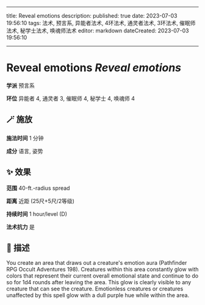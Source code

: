 
---
title: Reveal emotions
description: 
published: true
date: 2023-07-03 19:56:10
tags: 法术, 预言系, 异能者法术, 4环法术, 通灵者法术, 3环法术, 催眠师法术, 秘学士法术, 唤魂师法术
editor: markdown
dateCreated: 2023-07-03 19:56:10

---

# **Reveal emotions** *Reveal emotions*

**学派** 预言系 

**环位** 异能者 4, 通灵者 3, 催眠师 4, 秘学士 4, 唤魂师 4

## 🪄 施放

**施法时间** 1 分钟

**成分** 语言, 姿势

## ✨ 效果  

**范围** 40-ft.-radius spread

**距离** 近距 (25尺+5尺/2等级)  

**持续时间** 1 hour/level (D) 

**法术抗力** 是

## 📖 描述

You create an area that draws out a creature's emotion aura (Pathfinder RPG Occult Adventures 198). Creatures within this area constantly glow with colors that represent their current overall  emotional state and continue to do so for 1d4 rounds after leaving the area. This glow is clearly visible to any creature that can see the creature. Emotionless creatures or creatures unaffected by this spell glow with a dull purple hue while within the area.
    